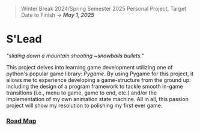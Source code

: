 > Winter Break 2024/Spring Semester 2025 Personal Project, Target Date to Finish -> ***May 1, 2025***
# **S'Lead**
_"sliding down a mountain shooting ~~~snowballs~~ bullets."_

This project delves into learning game development utilizing one of python's popular game library: *Pygame*. By using Pygame for this project, it
allows me to experience developing a game-structure from the ground up: including the design of a program framework to tackle smooth in-game 
transitions (i.e., menu to game, game to end, etc.) and/or the implementation of my own animation state machine. All in all, this passion project
will show my resolution to polishing my first ever game.

### [Road Map](https://docs.google.com/document/d/1t929GFkHR-yf6FP_grDn8Gqto8mzbxaLuRaDNP7Sasw/edit?usp=sharing)
